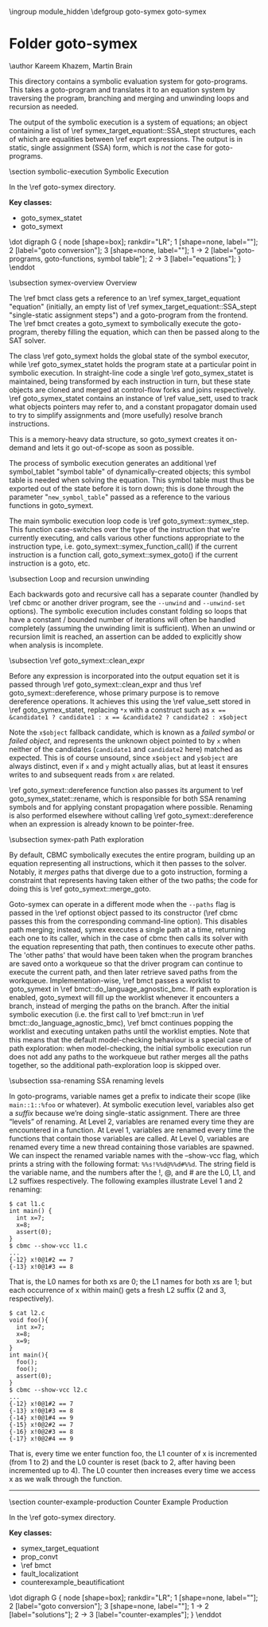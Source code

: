 \ingroup module_hidden
\defgroup goto-symex goto-symex

# Folder goto-symex

\author Kareem Khazem, Martin Brain

This directory contains a symbolic evaluation system for goto-programs.
This takes a goto-program and translates it to an equation system by
traversing the program, branching and merging and unwinding loops and recursion
as needed.

The output of the symbolic execution is a system of equations; an object
containing a list of \ref symex_target_equationt::SSA_stept structures, each of
which are equalities between \ref exprt expressions.
The output is in static, single assignment (SSA) form, which is *not*
the case for goto-programs.

\section symbolic-execution Symbolic Execution

In the \ref goto-symex directory.

**Key classes:**
* goto_symex_statet
* goto_symext

\dot
digraph G {
	node [shape=box];
	rankdir="LR";
	1 [shape=none, label=""];
	2 [label="goto conversion"];
	3 [shape=none, label=""];
	1 -> 2 [label="goto-programs, goto-functions, symbol table"];
	2 -> 3 [label="equations"];
}
\enddot

\subsection symex-overview Overview

The \ref bmct class gets a reference to an \ref symex_target_equationt
"equation" (initially, an empty list of \ref symex_target_equationt::SSA_stept
"single-static assignment steps") and a goto-program from the frontend.
The \ref bmct creates a goto_symext to symbolically execute the
goto-program, thereby filling the equation, which can then be passed
along to the SAT solver.

The class \ref goto_symext holds the global state of the symbol executor, while
\ref goto_symex_statet holds the program state at a particular point in
symbolic execution. In straight-line code a single \ref goto_symex_statet is
maintained, being transformed by each instruction in turn, but these state
objects are cloned and merged at control-flow forks and joins respectively.
\ref goto_symex_statet contains an instance of \ref value_sett, used to track
what objects pointers may refer to, and a constant propagator domain used to
try to simplify assignments and (more usefully) resolve branch instructions.

This is a memory-heavy data structure, so goto_symext creates it on-demand and
lets it go out-of-scope as soon as possible.

The process of
symbolic execution generates an additional \ref symbol_tablet
"symbol table" of dynamically-created objects; this symbol table is
needed when solving the equation. This symbol table must thus be
exported out of the state before it is torn down; this is done through
the parameter "`new_symbol_table`" passed as a reference to the various
functions in goto_symext.

The main symbolic execution loop code is \ref goto_symext::symex_step. This
function case-switches over the type of the instruction that we're
currently executing, and calls various other functions appropriate to
the instruction type, i.e. goto_symext::symex_function_call() if the
current instruction is a function call, goto_symext::symex_goto() if the
current instruction is a goto, etc.

\subsection Loop and recursion unwinding

Each backwards goto and recursive call has a separate counter
(handled by \ref cbmc or another driver program, see the `--unwind` and
`--unwind-set` options). The symbolic execution includes constant
folding so loops that have a constant / bounded number of iterations will often
be handled completely (assuming the unwinding limit is sufficient).
When an unwind or recursion limit is reached, an assertion can be added to
explicitly show when analysis is incomplete.

\subsection \ref goto_symext::clean_expr

Before any expression is incorporated into the output equation set it is passed
through \ref goto_symext::clean_expr and thus \ref goto_symext::dereference,
whose primary purpose is to remove dereference operations. It achieves this
using the \ref value_sett stored in \ref goto_symex_statet, replacing `*x` with
a construct such as
`x == &candidate1 ? candidate1 : x == &candidate2 ? candidate2 : x$object`

Note the `x$object` fallback candidate, which is known as a *failed symbol* or
*failed object*, and represents the unknown object pointed to by `x` when
neither of the candidates (`candidate1` and `candidate2` here) matched as
expected. This is of course unsound, since `x$object` and `y$object` are always
distinct, even if `x` and `y` might actually alias, but at least it ensures
writes to and subsequent reads from `x` are related.

\ref goto_symext::dereference function also passes its argument to
\ref goto_symex_statet::rename, which is responsible for both SSA
renaming symbols and for applying constant propagation where possible. Renaming
is also performed elsewhere without calling \ref goto_symext::dereference when
an expression is already known to be pointer-free.

\subsection symex-path Path exploration

By default, CBMC symbolically executes the entire program, building up
an equation representing all instructions, which it then passes to the
solver. Notably, it _merges_ paths that diverge due to a goto
instruction, forming a constraint that represents having taken either of
the two paths; the code for doing this is \ref goto_symext::merge_goto.

Goto-symex can operate in a different mode when the `--paths` flag is passed
in the \ref optionst object passed to its constructor (\ref cbmc passes this
from the corresponding command-line option).
This disables path merging; instead, symex executes
a single path at a time, returning each one to its caller, which in the case of
cbmc then calls its solver with the equation
representing that path, then continues to execute other paths.
The 'other paths' that would have been taken when the program branches
are saved onto a workqueue so that the driver program can continue to execute
the current path, and then later retrieve saved paths from the workqueue.
Implementation-wise, \ref bmct passes a worklist to goto_symext in
\ref bmct::do_language_agnostic_bmc. If path exploration is enabled,
goto_symext will fill up the worklist whenever it encounters a branch,
instead of merging the paths on the branch.  After the initial symbolic
execution (i.e. the first call to \ref bmct::run in
\ref bmct::do_language_agnostic_bmc), \ref bmct continues popping the
worklist and executing untaken paths until the worklist empties. Note
that this means that the default model-checking behaviour is a special
case of path exploration: when model-checking, the initial symbolic
execution run does not add any paths to the workqueue but rather merges
all the paths together, so the additional path-exploration loop is
skipped over.

\subsection ssa-renaming SSA renaming levels

In goto-programs, variable names get a prefix to indicate their scope
(like `main::1::%foo` or whatever). At symbolic execution level, variables
also get a _suffix_ because we’re doing single-static assignment. There
are three “levels” of renaming. At Level 2, variables are renamed every
time they are encountered in a function. At Level 1, variables are
renamed every time the functions that contain those variables are
called. At Level 0, variables are renamed every time a new thread
containing those variables are spawned. We can inspect the renamed
variable names with the –show-vcc flag, which prints a string with the
following format: `%%s!%%d@%%d#%%d`. The string field is the variable name,
and the numbers after the !, @, and # are the L0, L1, and L2 suffixes
respectively. The following examples illustrate Level 1 and 2 renaming:

    $ cat l1.c
    int main() {
      int x=7;
      x=8;
      assert(0);
    }
    $ cbmc --show-vcc l1.c
    ...
    {-12} x!0@1#2 == 7
    {-13} x!0@1#3 == 8

That is, the L0 names for both xs are 0; the L1 names for both xs are 1;
but each occurrence of x within main() gets a fresh L2 suffix (2 and 3,
respectively).

    $ cat l2.c
    void foo(){
      int x=7;
      x=8;
      x=9;
    }
    int main(){
      foo();
      foo();
      assert(0);
    }
    $ cbmc --show-vcc l2.c
    ...
    {-12} x!0@1#2 == 7
    {-13} x!0@1#3 == 8
    {-14} x!0@1#4 == 9
    {-15} x!0@2#2 == 7
    {-16} x!0@2#3 == 8
    {-17} x!0@2#4 == 9

That is, every time we enter function foo, the L1 counter of x is
incremented (from 1 to 2) and the L0 counter is reset (back to 2, after
having been incremented up to 4). The L0 counter then increases every
time we access x as we walk through the function.

---
\section counter-example-production Counter Example Production

In the \ref goto-symex directory.



**Key classes:**
* symex_target_equationt
* prop_convt
* \ref bmct
* fault_localizationt
* counterexample_beautificationt

\dot
digraph G {
  node [shape=box];
  rankdir="LR";
  1 [shape=none, label=""];
  2 [label="goto conversion"];
  3 [shape=none, label=""];
  1 -> 2 [label="solutions"];
  2 -> 3 [label="counter-examples"];
}
\enddot
